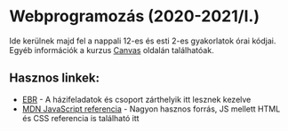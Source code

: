 # Webprogramozás (2020-2021/I.)
Ide kerülnek majd fel a nappali 12-es és esti 2-es gyakorlatok órai kódjai. Egyéb információk a kurzus [Canvas](https://canvas.elte.hu) oldalán találhatóak.
## Hasznos linkek:
 - [EBR](http://webprogramozas.inf.elte.hu/ebr) - A házifeladatok és csoport zárthelyik itt lesznek kezelve
 - [MDN JavaScript referencia](https://developer.mozilla.org/en-US/docs/Web/JavaScript) - Nagyon hasznos forrás, JS mellett HTML és CSS referencia is található itt
